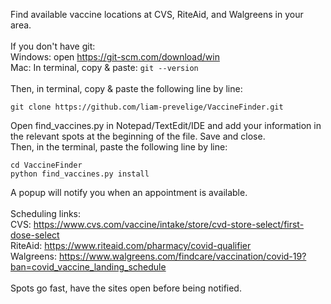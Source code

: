 Find available vaccine locations at CVS, RiteAid, and Walgreens in your area.
<br /> <br />
If you don't have git:<br />
Windows: open https://git-scm.com/download/win<br />
Mac: In terminal, copy & paste: ```git --version```<br />
<br />
Then, in terminal, copy & paste the following line by line: <br />
```
git clone https://github.com/liam-prevelige/VaccineFinder.git
```
Open find_vaccines.py in Notepad/TextEdit/IDE and add your information in the relevant spots at the beginning of the file. Save and close.<br />
Then, in the terminal, paste the following line by line:<br />
```
cd VaccineFinder
python find_vaccines.py install
```
A popup will notify you when an appointment is available. <br /> <br /> 
Scheduling links:<br />
CVS: https://www.cvs.com/vaccine/intake/store/cvd-store-select/first-dose-select <br />
RiteAid: https://www.riteaid.com/pharmacy/covid-qualifier <br />
Walgreens: https://www.walgreens.com/findcare/vaccination/covid-19?ban=covid_vaccine_landing_schedule <br />
<br />
Spots go fast, have the sites open before being notified.
